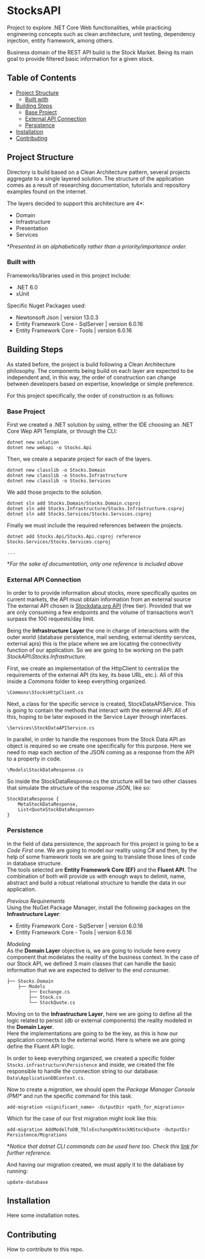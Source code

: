 # StocksAPI
Project to explore .NET Core Web functionalities, while practicing engineering concepts such as clean architecture, unit testing, dependency injection, entity framework, among others. 

Business domain of the REST API build is the Stock Market. Being its main goal to provide filtered basic information for a given stock.

## Table of Contents
- [Project Structure](#project-structure)
    - [Built with](#built-with)
- [Building Steps](#building-steps)
    - [Base Project](#base-project)
    - [External API Connection](#external-api-connection)
    - [Persistence](#persistence)
- [Installation](#installation)
- [Contributing](#contributing)

## Project Structure
Directory is build based on a Clean Architecture pattern, several projects aggregate to a single layered solution. The structure of the application comes as a result of researching documentation, tutorials and repository examples found on the internet.

The layers decided to support this architecture are 4*:
- Domain
- Infrastructure
- Presentation
- Services

**Presented in an alphabetically rather than a priority/importance order.*

### Built with
Frameworks/libraries used in this project include:
- .NET 6.0
- xUnit  

Specific Nuget Packages used:
- Newtonsoft Json | version 13.0.3
- Entity Framework Core - SqlServer | version 6.0.16
- Entity Framework Core - Tools | version 6.0.16

## Building Steps
As stated before, the project is build following a Clean Architecture philosophy. The components being build on each layer are expected to be independent and, in this way, the order of construction can change between developers based on expertise, knowledge or simple preference.

For this project specifically, the order of construction is as follows:

### **Base Project**
First we created a .NET solution by using, either the IDE choosing an .NET Core Wep API Template, or through the CLI:
```
dotnet new solution
dotnet new webapi -o Stocks.Api
```
Then, we create a separate project for each of the layers.
```
dotnet new classlib -o Stocks.Domain
dotnet new classlib -o Stocks.Infrastructure
dotnet new classlib -o Stocks.Services
```
We add those projects to the solution.
```
dotnet sln add Stocks.Domain/Stocks.Domain.csproj
dotnet sln add Stocks.Infrastructure/Stocks.Infrastructure.csproj
dotnet sln add Stocks.Services/Stocks.Services.csproj
```
Finally we must include the required references between the projects.  
```
dotnet add Stocks.Api/Stocks.Api.csproj reference Stocks.Services/Stocks.Services.csproj

...
```
**For the sake of documentation, only one reference is included above*

### **External API Connection**
In order to to provide information about stocks, more specifically quotes on current markets, the API must obtain information from an external source The external API chosen is [Stockdata.org API](https://www.stockdata.org/documentation) (free tier). Provided that we are only consuming a few endpoints and the volume of transactions won't surpass the 100 requests/day limit.

Being the **Infrastructure Layer** the one in charge of interactions with the outer world (database persistence, mail sending, external identity services, external apis) this is the place where we are locating the connectivity function of our application. So we are going to be working on the path *StockAPI\Stocks.Infrastructure*. 

First, we create an implementation of the HttpClient to centralize the requirements of the external API (its key, its base URL, etc.). All of this inside a *Commons* folder to keep everything organized.
```
\Commons\StocksHttpClient.cs
```
Next, a class for the specific service is created, StockDataAPIService. This is going to contain the methods that interact with the external API. All of this, hoping to be later exposed in the Service Layer through interfaces.
```
\Services\StockDataAPIService.cs
```
In parallel, in order to handle the responses from the Stock Data API an object is required so we create one specifically for this purpose. Here we need to map each section of the JSON coming as a response from the API to a property in code.
```
\Models\StockDataResponse.cs
```

So inside the StockDataResponse.cs the structure will be two other classes that simulate the structure of the response JSON, like so:
```
StockDataResponse {
    MetaStockDataResponse, 
    List<QuoteStockDataResponse>
}
```

### **Persistence**
In the field of data persistence, the approach for this project is going to be a *Code First* one. We are going to model our reality using C# and then, by the help of some framework tools we are going to translate those lines of code in database structure.  
The tools selected are **Entity Framework Core (EF)** and the **Fluent API**. The combination of both will provide us with enough ways to delimit, name, abstract and build a robust relational structure to handle the data in our application.

*Previous Requirements*  
Using the NuGet Package Manager, install the following packages on the **Infrastructure Layer**:
- Entity Framework Core - SqlServer | version 6.0.16
- Entity Framework Core - Tools | version 6.0.16  

*Modeling*  
As the  **Domain Layer** objective is, we are going to include here every component that modelates the reality of the business context. In the case of our Stock API, we defined 3 main classes that can handle the basic information that we are expected to deliver to the end consumer.
```
├── Stocks.Domain
    ├── Models
        ├── Exchange.cs                      
        ├── Stock.cs
        └── StockQuote.cs
```
Moving on to the **Infrastructure Layer**, here we are going to define all the logic related to persist (db or external components) the reality modeled in the **Domain Layer**.  
Here the implementations are going to be the key, as this is how our application connects to the external world. Here is where we are going define the Fluent API logic.

In order to keep everything organized, we created a specific folder `Stocks.infrastructure\Persistence` and inside, we created the file responsible to handle the connection string to our database: `Data\ApplicationDBContext.cs`.

Now to create a *migration*, we should open the *Package Manager Console (PM)** and run the specific command for this task.
```
add-migration <significant_name> -OutputDir <path_for_migrations>
```
Which for the case of our first migration might look like this:
```
add-migration AddModelToDB_TblsExchangeNStockNStockQuote -OutputDir Persistence/Migrations
```
**Notice that dotnet CLI commands can be used here too. Check this [link](https://learn.microsoft.com/en-us/ef/core/cli/) for further reference.* 

And having our migration created, we must apply it to the database by running:
```
update-database
```
## Installation
Here some installation notes.

## Contributing
How to contribute to this repo.
